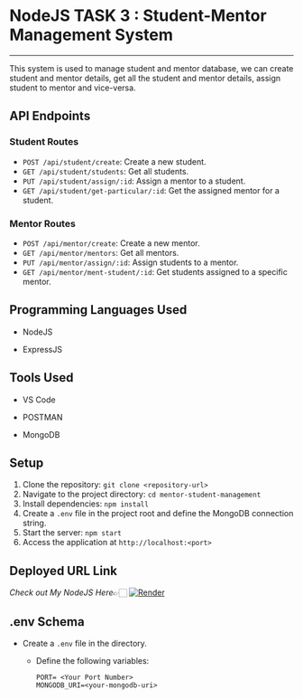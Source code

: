 # NodeJS TASK 3 : Student-Mentor Management System
--------------------------------
This system is used to manage student and mentor database, we can create student and mentor details, get all the student and mentor details, assign student to mentor and vice-versa.


## API Endpoints

### Student Routes

-  `POST /api/student/create`: Create a new student.
-  `GET /api/student/students`: Get all students.
-  `PUT /api/student/assign/:id`: Assign a mentor to a student.
-  `GET /api/student/get-particular/:id`: Get the assigned mentor for a student.


### Mentor Routes

-  `POST /api/mentor/create`: Create a new mentor.
-  `GET /api/mentor/mentors`: Get all mentors.
-  `PUT /api/mentor/assign/:id`: Assign students to a mentor.
-  `GET /api/mentor/ment-student/:id`: Get students assigned to a specific mentor.


## Programming Languages Used

- NodeJS

- ExpressJS


## Tools Used

- VS Code

- POSTMAN

- MongoDB


## Setup

1.  Clone the repository: `git clone <repository-url>`
2.  Navigate to the project directory: `cd mentor-student-management`
3.  Install dependencies: `npm install`
4.  Create a `.env` file in the project root and define the MongoDB connection string.
5.  Start the server: `npm start`
6.  Access the application at `http://localhost:<port>`


## Deployed URL Link

*Check out My NodeJS Here*👉🏻 [![Render](https://img.shields.io/badge/Render-%46E3B7.svg?style=for-the-badge&logo=render&logoColor=white)](https://assign-mentor-80w5.onrender.com)


## .env Schema

- Create a `.env` file in the directory.
   - Define the following variables:

     ```plaintext
     PORT= <Your Port Number>
     MONGODB_URI=<your-mongodb-uri>
     ```